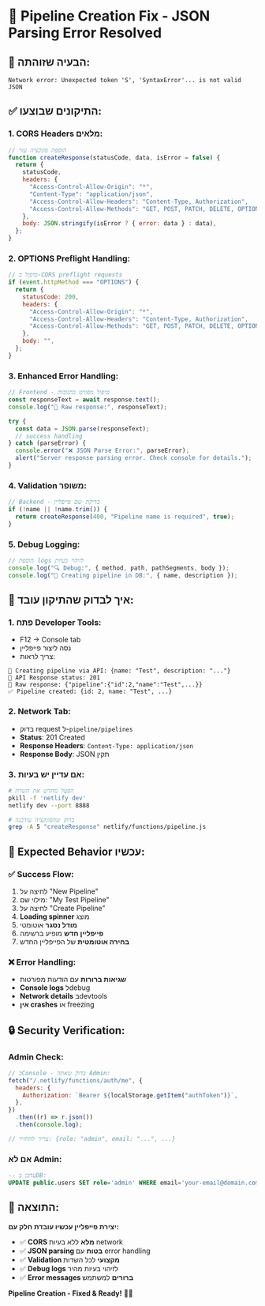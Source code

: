 # 🔧 Pipeline Creation Fix - JSON Parsing Error Resolved

## 🚨 **הבעיה שזוהתה:**

```
Network error: Unexpected token 'S', 'SyntaxError'... is not valid JSON
```

## ✅ **התיקונים שבוצעו:**

### **1. CORS Headers מלאים:**

```javascript
// הוספת פונקציה עזר
function createResponse(statusCode, data, isError = false) {
  return {
    statusCode,
    headers: {
      "Access-Control-Allow-Origin": "*",
      "Content-Type": "application/json",
      "Access-Control-Allow-Headers": "Content-Type, Authorization",
      "Access-Control-Allow-Methods": "GET, POST, PATCH, DELETE, OPTIONS",
    },
    body: JSON.stringify(isError ? { error: data } : data),
  };
}
```

### **2. OPTIONS Preflight Handling:**

```javascript
// טיפול ב-CORS preflight requests
if (event.httpMethod === "OPTIONS") {
  return {
    statusCode: 200,
    headers: {
      "Access-Control-Allow-Origin": "*",
      "Access-Control-Allow-Headers": "Content-Type, Authorization",
      "Access-Control-Allow-Methods": "GET, POST, PATCH, DELETE, OPTIONS",
    },
    body: "",
  };
}
```

### **3. Enhanced Error Handling:**

```javascript
// Frontend - טיפול מפורט בתגובות
const responseText = await response.text();
console.log("📄 Raw response:", responseText);

try {
  const data = JSON.parse(responseText);
  // success handling
} catch (parseError) {
  console.error("❌ JSON Parse Error:", parseError);
  alert("Server response parsing error. Check console for details.");
}
```

### **4. Validation משופר:**

```javascript
// Backend - בדיקת שם פייפליין
if (!name || !name.trim()) {
  return createResponse(400, "Pipeline name is required", true);
}
```

### **5. Debug Logging:**

```javascript
// הוספת logs לזיהוי בעיות
console.log("🔍 Debug:", { method, path, pathSegments, body });
console.log("💾 Creating pipeline in DB:", { name, description });
```

## 🧪 **איך לבדוק שהתיקון עובד:**

### **1. פתח Developer Tools:**

- F12 → Console tab
- נסה ליצור פייפליין
- צריך לראות:

```
🚀 Creating pipeline via API: {name: "Test", description: "..."}
📡 API Response status: 201
📄 Raw response: {"pipeline":{"id":2,"name":"Test",...}}
✅ Pipeline created: {id: 2, name: "Test", ...}
```

### **2. Network Tab:**

- בדוק request ל-`pipeline/pipelines`
- **Status**: 201 Created
- **Response Headers**: `Content-Type: application/json`
- **Response Body**: JSON תקין

### **3. אם עדיין יש בעיות:**

```bash
# הפעל מחדש את השרת
pkill -f 'netlify dev'
netlify dev --port 8888

# בדוק שהפונקציה עודכנה
grep -A 5 "createResponse" netlify/functions/pipeline.js
```

## 🎯 **Expected Behavior עכשיו:**

### **✅ Success Flow:**

1. לחיצה על "New Pipeline"
2. מילוי שם: "My Test Pipeline"
3. לחיצה על "Create Pipeline"
4. **Loading spinner** מוצג
5. **מודל נסגר** אוטומטי
6. **פייפליין חדש** מופיע ברשימה
7. **בחירה אוטומטית** של הפייפליין החדש

### **❌ Error Handling:**

- **שגיאות ברורות** עם הודעות מפורטות
- **Console logs** לdebug
- **Network details** בdevtools
- **אין crashes** או freezing

## 🔒 **Security Verification:**

### **Admin Check:**

```javascript
// בConsole - בדוק שאתה Admin:
fetch("/.netlify/functions/auth/me", {
  headers: {
    Authorization: `Bearer ${localStorage.getItem("authToken")}`,
  },
})
  .then((r) => r.json())
  .then(console.log);

// צריך להחזיר: {role: "admin", email: "...", ...}
```

### **אם לא Admin:**

```sql
-- עדכן בDB:
UPDATE public.users SET role='admin' WHERE email='your-email@domain.com';
```

## 🚀 **התוצאה:**

**יצירת פייפליין עכשיו עובדת חלק עם:**

- ✅ **CORS מלא** ללא בעיות network
- ✅ **JSON parsing בטוח** עם error handling
- ✅ **Validation מקצועי** לכל השדות
- ✅ **Debug logs** לזיהוי בעיות מהיר
- ✅ **Error messages ברורים** למשתמש

**Pipeline Creation - Fixed & Ready!** 🎉✨
